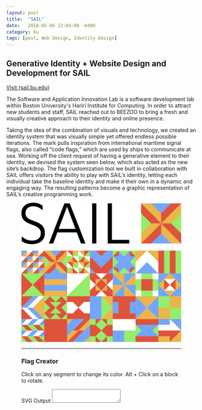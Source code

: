 ```yaml
---
layout: post
title:  "SAIL"
date:   2018-05-06 13:04:00 -0400
category: bu
tags: [post, Web Design, Identity Design]
---
```

<div class="post-info">
  <div class="headline">
    <h2>Generative Identity + Website Design and Development for <abbr>SAIL</abbr></h2>
    <a href="https://sail.bu.edu/"><span>Visit (sail.bu.edu)</span></a>
  </div>
  <div class="post-intro">
    <p>The Software and Application Innovation Lab is a software development lab within Boston University's Hariri Institute for Computing. In order to attract new students and staff, <abbr>SAIL</abbr> reached out to <abbr>BEEZOO</abbr> to bring a fresh and visually creative approach to their identity and online presence.</p>
    <p>Taking the idea of the combination of visuals and technology, we created an identity system that was visually simple yet offered endless possible iterations. The mark pulls inspiration from international maritime signal flags, also called “code flags,” which are used by ships to communicate at sea. Working off the client request of having a generative element to their identity, we devised the system seen below, which also acted as the new site’s backdrop. The flag customization tool we built in collaboration with SAIL offers visitors the ability to play with <abbr>SAIL’s</abbr> identity, letting each individual take the baseline identity and make it their own in a dynamic and engaging way. The resulting patterns become a graphic representation of SAIL’s creative programming work.</p>
  </div>
</div>
<figure class="img-grid fourths">
  <div class="empty"></div>
  <img class="one-half" src="/assets/media/bu/sail_logo.svg">
</figure>
<figure class="img-grid fourths">
  <img class="full" src="/assets/media/bu/sail_pattern.svg">
</figure>
<figure class="img-grid fourths">
  <div class="col-md-3 full">
    <hr>
    <h3>Flag Creator</h3>
    <p>Click on any segment to change its color. Alt + Click on a block to rotate.</p>
  </div>
  <div class="full row">
    <div id="svg" class="col-md-9">
    </div>
  </div>
  <div class="col-md-3 full">
    <form id="pattern-options">
    <!--
      <div class="form-group">
        <label for="pattern-size">Pattern Size</label>
        <input id="pattern-size" class="form-control" type="numeric" value="">
      </div>
      <div class="form-group">
        <label for="grid-size-x">Grid Size X</label>
        <input id="grid-size-x" class="form-control" type="numeric" value="">
      </div>
      <div class="form-group">
        <label for="grid-size-y">Grid Size Y</label>
        <input id="grid-size-y" class="form-control" type="numeric" value="">
      </div>
      -->
      <div class="form-group">
        <label for="svg-text">SVG Output</label>
        <textarea id="svg-text" class="form-control"></textarea>
      </div>
    </form>
  </div>
</figure>
